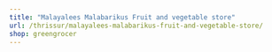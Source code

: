 ```yaml
---
title: "Malayalees Malabarikus Fruit and vegetable store"
url: /thrissur/malayalees-malabarikus-fruit-and-vegetable-store/
shop: greengrocer
---
```

